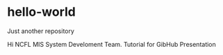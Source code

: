 # hello-world
Just another repository

Hi NCFL MIS System Develoment Team.
Tutorial for GibHub Presentation
